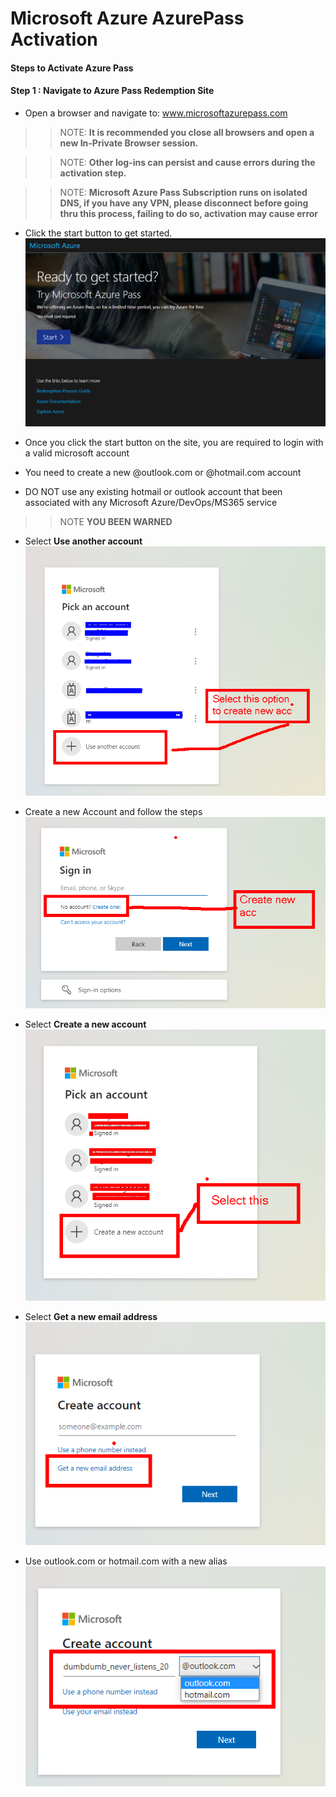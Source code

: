 # Microsoft Azure AzurePass Activation 

#### Steps to Activate Azure Pass

#### Step 1 : Navigate to Azure Pass Redemption Site

 - Open a browser and navigate to: www.microsoftazurepass.com
 >>NOTE: **It is recommended you close all browsers and open a new In-Private Browser session.** 

 >>NOTE: **Other log-ins can persist and cause errors during the activation step.** 

 >>NOTE: **Microsoft Azure Pass Subscription runs on isolated DNS, if you have any VPN, please disconnect before going thru this process, failing to do so, activation may cause error** 

 - Click the start button to get started.
 ![picture 1](images/b7d79bf0bcf6ac8c5020a7cfaf4b0c4f7774fc454a316b241a83b214de1cb76a.png)  

 - Once you click the start button on the site, you are required to login with a valid microsoft account
 - You need to create a new @outlook.com or @hotmail.com account 
 - DO NOT use any existing hotmail or outlook account that been associated with any Microsoft Azure/DevOps/MS365 service
 >>NOTE **YOU BEEN WARNED** 

 - Select **Use another account** 
 ![picture 2](images/5460608b485f3dd5350d1a18259e3f42eaa51a4b29e15b8038b112415c7157e2.png)  

 - Create a new Account and follow the steps 
 ![picture 3](images/0c11299f5bb20c8a18292352cc5199b0e92b7ec213620cd67af1c5e4f15879a6.png)  

 - Select **Create a new account** 
 ![picture 4](images/6668a26fd36b477032ac831c2fcda2ca2589312eba49288462c319f6ae511d3d.png)  

 - Select **Get a new email address** 
 ![picture 5](images/d704071a46e37fa512d99ff7b5c100740e6c3773401d9e32711aa54c20a8e711.png)  
 
 - Use outlook.com or hotmail.com with a new alias
 ![picture 6](images/2295c441f405ab11e34a8d11c2fce3c4858c6aafde1e69f1071b51a231faf2e8.png)  

